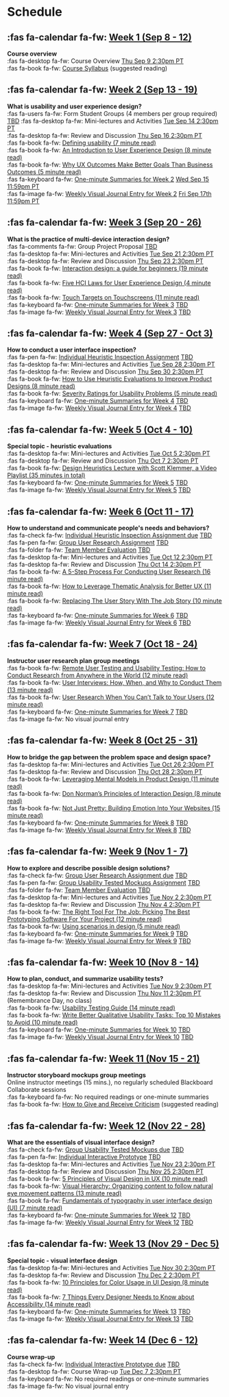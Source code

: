 # Schedule

## :fas fa-calendar fa-fw: [Week 1 (Sep 8 - 12)](week-01)
**Course overview**  
:fas fa-desktop fa-fw: Course Overview <span class='badge'> [Thu Sep 9 2:30pm PT](#)</span>  
:fas fa-book fa-fw: [Course Syllabus](https://canvas.sfu.ca/courses/64326/assignments/syllabus) (suggested reading)  

## :fas fa-calendar fa-fw: [Week 2 (Sep 13 - 19)](week-02)
**What is usability and user experience design?**  
:fas fa-users fa-fw: Form Student Groups (4 members per group required) <span class='badge'> [TBD](#)</span> 
:fas fa-desktop fa-fw: Mini-lectures and Activities <span class='badge'> [Tue Sep 14 2:30pm PT](#)</span>  
:fas fa-desktop fa-fw: Review and Discussion <span class='badge'> [Thu Sep 16 2:30pm PT](#)</span>  
:fas fa-book fa-fw: [Defining usability (7 minute read)](https://blog.prototypr.io/defining-usability-e7bf42e8abd0)  
:fas fa-book fa-fw: [An Introduction to User Experience Design (8 minute read)](https://marvelapp.com/blog/introduction-user-experience-design/)  
:fas fa-book fa-fw: [Why UX Outcomes Make Better Goals Than Business Outcomes (5 minute read)](https://articles.uie.com/why-ux-outcomes-make-better-goals-than-business-outcomes)  
:fas fa-keyboard fa-fw: [One-minute Summaries for Week 2](#) <span class='badge'> [Wed Sep 15 11:59pm PT](#)</span>   
:fas fa-image fa-fw: [Weekly Visual Journal Entry for Week 2](#) <span class='badge'> [Fri Sep 17th 11:59pm PT](https://www.timeanddate.com/worldclock/fixedtime.html?msg=CMPT-363+Week+2+Visual+Journal+Entry+Due+Date&iso=20210917T235900)</span>  

## :fas fa-calendar fa-fw: [Week 3 (Sep 20 - 26)](week-03)
**What is the practice of multi-device interaction design?**  
:fas fa-comments fa-fw: Group Project Proposal <span class='badge'> [TBD](#)</span>  
:fas fa-desktop fa-fw: Mini-lectures and Activities <span class='badge'> [Tue Sep 21 2:30pm PT](#)</span>  
:fas fa-desktop fa-fw: Review and Discussion <span class='badge'> [Thu Sep 23 2:30pm PT](#)</span>  
:fas fa-book fa-fw: [Interaction design: a guide for beginners (19 minute read)](https://uxplanet.org/interaction-design-a-guide-for-beginners-32ff2364b53f)  
:fas fa-book fa-fw: [Five HCI Laws for User Experience Design (4 minute read)](https://measuringu.com/hci-laws/)  
:fas fa-book fa-fw: [Touch Targets on Touchscreens (11 minute read)](https://www.nngroup.com/articles/touch-target-size/)   
:fas fa-keyboard fa-fw: [One-minute Summaries for Week 3](#) <span class='badge'> [TBD](#)</span>   
:fas fa-image fa-fw: [Weekly Visual Journal Entry for Week 3](#) <span class='badge'> [TBD](#)</span>  

## :fas fa-calendar fa-fw: [Week 4 (Sep 27 - Oct 3)](week-04)
**How to conduct a user interface inspection?**  
:fas fa-pen fa-fw: [Individual Heuristic Inspection Assignment](https://canvas.sfu.ca/courses/64326/assignments/662758) <span class='badge'> [TBD](#)</span>  
:fas fa-desktop fa-fw: Mini-lectures and Activities <span class='badge'> [Tue Sep 28 2:30pm PT](#)</span>   
:fas fa-desktop fa-fw: Review and Discussion <span class='badge'> [Thu Sep 30 2:30pm PT](#)</span>   
:fas fa-book fa-fw: [How to Use Heuristic Evaluations to Improve Product Designs (8 minute read)](https://xd.adobe.com/ideas/process/user-testing/how-to-heuristic-evaluation-analysis-ux-design/)  
:fas fa-book fa-fw: [Severity Ratings for Usability Problems (5 minute read)](https://www.nngroup.com/articles/how-to-rate-the-severity-of-usability-problems/)   
:fas fa-keyboard fa-fw: [One-minute Summaries for Week 4](#) <span class='badge'> [TBD](#)</span>  
:fas fa-image fa-fw: [Weekly Visual Journal Entry for Week 4](#) <span class='badge'> [TBD](#)</span>  

## :fas fa-calendar fa-fw: [Week 5 (Oct 4 - 10)](week-05)
**Special topic - heuristic evaluations**  
:fas fa-desktop fa-fw: Mini-lectures and Activities <span class='badge'> [Tue Oct 5 2:30pm PT](#)</span>  
:fas fa-desktop fa-fw: Review and Discussion <span class='badge'> [Thu Oct 7 2:30pm PT](#)</span>   
:fas fa-book fa-fw: [Design Heuristics Lecture with Scott Klemmer, a Video Playlist (35 minutes in total)](https://www.youtube.com/playlist?list=PLVtu1bDQijari7LfHOoSTdcpbWIkwZWIA)  
:fas fa-keyboard fa-fw: [One-minute Summaries for Week 5](#) <span class='badge'> [TBD](#)</span>  
:fas fa-image fa-fw: [Weekly Visual Journal Entry for Week 5](#) <span class='badge'> [TBD](#)</span>  

## :fas fa-calendar fa-fw: [Week 6 (Oct 11 - 17)](week-06)
**How to understand and communicate people's needs and behaviors?**  
:fas fa-check fa-fw: [Individual Heuristic Inspection Assignment due](#) <span class='badge'> [TBD](#)</span>  
:fas fa-pen fa-fw: [Group User Research Assignment](https://canvas.sfu.ca/courses/64326/assignments/662762) <span class='badge'> [TBD](#)</span>  
:fas fa-folder fa-fw: [Team Member Evaluation](#) <span class='badge'> [TBD](#)</span>  
:fas fa-desktop fa-fw: Mini-lectures and Activities <span class='badge'> [Tue Oct 12 2:30pm PT](#)</span>  
:fas fa-desktop fa-fw: Review and Discussion <span class='badge'> [Thu Oct 14 2:30pm PT](#)</span>  
:fas fa-book fa-fw: [A 5-Step Process For Conducting User Research (16 minute read)](https://www.smashingmagazine.com/2013/09/5-step-process-conducting-user-research/)  
:fas fa-book fa-fw: [How to Leverage Thematic Analysis for Better UX (11 minute read)](https://www.toptal.com/designers/ux-research/thematic-analysis-for-ux)  
:fas fa-book fa-fw: [Replacing The User Story With The Job Story (10 minute read)](https://jtbd.info/replacing-the-user-story-with-the-job-story-af7cdee10c27)  
:fas fa-keyboard fa-fw: [One-minute Summaries for Week 6](#) <span class='badge'> [TBD](#)</span>  
:fas fa-image fa-fw: [Weekly Visual Journal Entry for Week 6](#) <span class='badge'> [TBD](#)</span>  

## :fas fa-calendar fa-fw: [Week 7 (Oct 18 - 24)](week-07)
**Instructor user research plan group meetings**   
:fas fa-book fa-fw: [Remote User Testing and Usability Testing: How to Conduct Research from Anywhere in the World (12 minute read)](https://www.userinterviews.com/blog/remote-usability-testing-and-user-testing)  
:fas fa-book fa-fw: [User Interviews: How, When, and Why to Conduct Them (13 minute read)](https://www.nngroup.com/articles/user-interviews/)  
:fas fa-book fa-fw: [User Research When You Can’t Talk to Your Users (12 minute read)](https://alistapart.com/article/user-research-when-you-cant-talk-to-your-users/)  
:fas fa-keyboard fa-fw: [One-minute Summaries for Week 7](#) <span class='badge'> [TBD](#)</span>  
:fas fa-image fa-fw: No visual journal entry

## :fas fa-calendar fa-fw: [Week 8 (Oct 25 - 31)](week-08)
**How to bridge the gap between the problem space and design space?**  
:fas fa-desktop fa-fw: Mini-lectures and Activities <span class='badge'> [Tue Oct 26 2:30pm PT](#)</span>  
:fas fa-desktop fa-fw: Review and Discussion <span class='badge'> [Thu Oct 28 2:30pm PT](#)</span>  
:fas fa-book fa-fw: [Leveraging Mental Models in Product Design (11 minute read)](https://medium.com/swlh/leveraging-mental-models-in-ux-design-21ba8fbce22d)  
:fas fa-book fa-fw: [Don Norman’s Principles of Interaction Design (8 minute read)](https://medium.com/@sachinrekhi/don-normans-principles-of-interaction-design-51025a2c0f33)  
:fas fa-book fa-fw: [Not Just Pretty: Building Emotion Into Your Websites (15 minute read)](https://www.smashingmagazine.com/2012/04/building-emotion-into-your-websites/)  
:fas fa-keyboard fa-fw: [One-minute Summaries for Week 8](#) <span class='badge'>[TBD](#)</span>  
:fas fa-image fa-fw: [Weekly Visual Journal Entry for Week 8](#) <span class='badge'> [TBD](#)</span>  

## :fas fa-calendar fa-fw: [Week 9 (Nov 1 - 7)](week-09)
**How to explore and describe possible design solutions?**       
:fas fa-check fa-fw: [Group User Research Assignment due](#) <span class='badge'> [TBD](#)</span>  
:fas fa-pen fa-fw: [Group Usability Tested Mockups Assignment](https://canvas.sfu.ca/courses/64326/assignments/662760) <span class='badge'> [TBD](#)</span>  
:fas fa-folder fa-fw: [Team Member Evaluation](#) <span class='badge'> [TBD](#)</span>  
:fas fa-desktop fa-fw: Mini-lectures and Activities <span class='badge'> [Tue Nov 2 2:30pm PT](#)</span>  
:fas fa-desktop fa-fw: Review and Discussion <span class='badge'> [Thu Nov 4 2:30pm PT](#)</span>  
:fas fa-book fa-fw: [The Right Tool For The Job: Picking The Best Prototyping Software For Your Project (12 minute read)](https://uxdesign.cc/the-right-tool-for-the-job-picking-the-best-prototyping-software-for-your-project-6ddd5145d860)  
:fas fa-book fa-fw: [Using scenarios in design (5 minute read)](https://fordes.de/posts/usingscenariosindesign.html)  
:fas fa-keyboard fa-fw: [One-minute Summaries for Week 9](#) <span class='badge'> [TBD](#)</span>    
:fas fa-image fa-fw: [Weekly Visual Journal Entry for Week 9](#) <span class='badge'> [TBD](#)</span>  

## :fas fa-calendar fa-fw: [Week 10 (Nov 8 - 14)](week-10)
**How to plan, conduct, and summarize usability tests?**  
:fas fa-desktop fa-fw: Mini-lectures and Activities <span class='badge'> [Tue Nov 9 2:30pm PT](#)</span>  
:fas fa-desktop fa-fw: Review and Discussion <span class='badge'> [Thu Nov 11 2:30pm PT](#)</span> (Remembrance Day, no class)  
:fas fa-book fa-fw: [Usability Testing Guide (14 minute read)](https://boxesandarrows.com/usability-testing-guide/)  
:fas fa-book fa-fw: [Write Better Qualitative Usability Tasks: Top 10 Mistakes to Avoid (10 minute read)](https://www.nngroup.com/articles/better-usability-tasks/)  
:fas fa-keyboard fa-fw: [One-minute Summaries for Week 10](#) <span class='badge'> [TBD](#)</span>  
:fas fa-image fa-fw: [Weekly Visual Journal Entry for Week 10](#) <span class='badge'> [TBD](#)</span>  

## :fas fa-calendar fa-fw: [Week 11 (Nov 15 - 21)](week-11)
**Instructor storyboard mockups group meetings**  
Online instructor meetings (15 mins.), no regularly scheduled Blackboard Collaborate sessions  
:fas fa-keyboard fa-fw: No required readings or one-minute summaries   
:fas fa-book fa-fw: [How to Give and Receive Criticism](http://scottberkun.com/essays/35-how-to-give-and-receive-criticism/) (suggested reading)  

## :fas fa-calendar fa-fw: [Week 12 (Nov 22 - 28)](week-12)
**What are the essentials of visual interface design?**  
:fas fa-check fa-fw: [Group Usability Tested Mockups due](#) <span class='badge'> [TBD](#)</span>    
:fas fa-pen fa-fw: [Individual Interactive Prototype](https://canvas.sfu.ca/courses/64326/assignments/662759) <span class='badge'> [TBD](#)</span>  
:fas fa-desktop fa-fw: Mini-lectures and Activities <span class='badge'> [Tue Nov 23 2:30pm PT](#)</span>  
:fas fa-desktop fa-fw: Review and Discussion <span class='badge'> [Thu Nov 25 2:30pm PT](#)</span>  
:fas fa-book fa-fw: [5 Principles of Visual Design in UX (10 minute read)](https://www.nngroup.com/articles/principles-visual-design/)  
:fas fa-book fa-fw: [Visual Hierarchy: Organizing content to follow natural eye movement patterns (13 minute read)](https://www.interaction-design.org/literature/article/visual-hierarchy-organizing-content-to-follow-natural-eye-movement-patterns)  
:fas fa-book fa-fw: [Fundamentals of typography in user interface design (UI) (7 minute read)](https://uxdesign.cc/fundamentals-of-typography-in-user-interface-design-ui-67cdd13bfa24)  
:fas fa-keyboard fa-fw: [One-minute Summaries for Week 12](#) <span class='badge'> [TBD](#)</span>  
:fas fa-image fa-fw: [Weekly Visual Journal Entry for Week 12](#) <span class='badge'> [TBD](#)</span>  

## :fas fa-calendar fa-fw: [Week 13 (Nov 29 - Dec 5)](week-13)
**Special topic - visual interface design**  
:fas fa-desktop fa-fw: Mini-lectures and Activities <span class='badge'> [Tue Nov 30 2:30pm PT](#)</span>  
:fas fa-desktop fa-fw: Review and Discussion <span class='badge'> [Thu Dec 2 2:30pm PT](#)</span>  
:fas fa-book fa-fw: [10 Principles for Color Usage in UI Design (8 minute read)](https://uxdesign.cc/10-principles-for-color-usage-in-ui-design-65174b213004)  
:fas fa-book fa-fw: [7 Things Every Designer Needs to Know about Accessibility (14 minute read)](https://medium.com/salesforce-ux/7-things-every-designer-needs-to-know-about-accessibility-64f105f0881b)  
:fas fa-keyboard fa-fw: [One-minute Summaries for Week 13](#) <span class='badge'> [TBD](#)</span>  
:fas fa-image fa-fw: [Weekly Visual Journal Entry for Week 13](#) <span class='badge'> [TBD](#)</span>  

## :fas fa-calendar fa-fw: [Week 14 (Dec 6 - 12)](week-14)
**Course wrap-up**  
:fas fa-check fa-fw: [Individual Interactive Prototype due](#) <span class='badge'> [TBD](#)</span>  
:fas fa-desktop fa-fw: Course Wrap-up <span class='badge'> [Tue Dec 7 2:30pm PT](#)</span>  
:fas fa-keyboard fa-fw: No required readings or one-minute summaries   
:fas fa-image fa-fw: No visual journal entry
